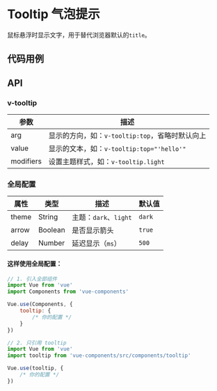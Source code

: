 # Tooltip 气泡提示

鼠标悬浮时显示文字，用于替代浏览器默认的`title`。

## 代码用例
<!--code-->
## API

### v-tooltip

参数|描述
---|---
arg|显示的方向，如：`v-tooltip:top`，省略时默认向上
value|显示的文本，如：`v-tooltip:top="'hello'"`
modifiers|设置主题样式，如：`v-tooltip.light`

### 全局配置

属性|类型|描述|默认值
---|---|---|---
theme|String|主题：`dark`、`light`|`dark`
arrow|Boolean|是否显示箭头|`true`
delay|Number|延迟显示（`ms`）|`500`

#### 这样使用全局配置：

```js
// 1. 引入全部组件
import Vue from 'vue'
import Components from 'vue-components'

Vue.use(Components, {
    tooltip: {
        /* 你的配置 */
    }
})
```

```js
// 2. 只引用 tooltip
import Vue from 'vue'
import tooltip from 'vue-components/src/components/tooltip'

Vue.use(tooltip, {
    /* 你的配置 */
})
```

